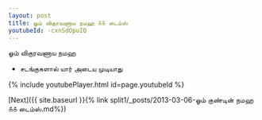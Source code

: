 ```yaml
---
layout: post
title: ஓம் விகுரவணாய நமஹ ௧௧ டைம்ஸ்
youtubeId: -cxnSdOpuIQ
---
```

 
 
 ஓம் விகுரவணாய நமஹ  
 
 -  சடங்குகளால் யார் அடைய முடியாது 
 
  
 
  
 
 
 
 
 
 


{% include youtubePlayer.html id=page.youtubeId %}
 
[Next]({{ site.baseurl }}{% link  split1/_posts/2013-03-06-ஓம் குண்டின் நமஹ ௧௧ டைம்ஸ்.md%})
 
